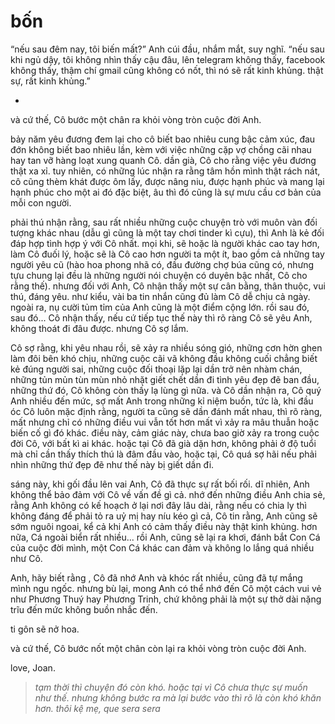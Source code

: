 # bốn

“nếu sau đêm nay, tôi biến mất?”
Anh cúi đầu, nhắm mắt, suy nghĩ.
“nếu sau khi ngủ dậy, tôi không nhìn thấy cậu đâu, lên telegram không thấy, facebook không thấy, thậm chí gmail cũng không có nốt, thì nó sẽ rất kinh khủng. thật sự, rất kinh khủng.”

*

và cứ thế, Cô bước một chân ra khỏi vòng tròn cuộc đời Anh.

bảy năm yêu đương đem lại cho cô biết bao nhiêu cung bậc cảm xúc, đau đớn không biết bao nhiêu lần, kèm với việc những cặp vợ chồng cãi nhau hay tan vỡ hàng loạt xung quanh Cô. dần già, Cô cho rằng việc yêu đương thật xa xỉ. tuy nhiên, có những lúc nhận ra rằng tâm hồn mình thật rách nát, cô cũng thèm khát được ôm lấy, được nâng niu, được hạnh phúc và mang lại hạnh phúc cho một ai đó đặc biệt, âu thì đó cũng là sự mưu cầu cơ bản của mỗi con người. 

phải thú nhận rằng, sau rất nhiều những cuộc chuyện trò với muôn vàn đối tượng khác nhau (dẫu gì cũng là một tay chơi tinder kì cựu), thì Anh là kẻ đối đáp hợp tình hợp ý với Cô nhất. mọi khi, sẽ hoặc là người khác cao tay hơn, làm Cô đuối lý, hoặc sẽ là Cô cao hơn người ta một ít, bao gồm cả những tay người yêu cũ (hào hoa phong nhã có, đầu đường chợ búa cũng có, nhưng tựu chung lại đều là những người nói chuyện có duyên bậc nhất, Cô cho rằng thế). nhưng đối với Anh, Cô nhận thấy một sự cân bằng, thân thuộc, vui thú, đáng yêu. như kiểu, vài ba tin nhắn cũng đủ làm Cô dễ chịu cả ngày. ngoài ra, nụ cười tủm tỉm của Anh cũng là một điểm cộng lớn. 
rồi sau đó, sau đó...
Cô nhận thấy, nếu cứ tiếp tục thế này thì rõ ràng Cô sẽ yêu Anh, không thoát đi đâu được. nhưng Cô sợ lắm.

Cô sợ rằng, khi yêu nhau rồi, sẽ xảy ra nhiều sóng gió, những cơn hờn ghen làm đôi bên khó chịu, những cuộc cãi vã không đầu không cuối chẳng biết kẻ đúng người sai, những cuộc đối thoại lặp lại dần trở nên nhàm chán, những tủn mủn tùn mùn nhỏ nhặt giết chết dần đi tình yêu đẹp đẽ ban đầu, những thứ đó, Cô không còn thấy lạ lùng gì nữa. và Cô dần nhận ra, Cô quý Anh nhiều đến mức, sợ mất Anh trong những kỉ niệm buồn, tức là, khi đầu óc Cô luôn mặc định rằng, người ta cũng sẽ dần đánh mất nhau, thì rõ ràng, mất nhưng chỉ có những điều vui vẫn tốt hơn mất vì xảy ra mâu thuẫn hoặc biến cố gì đó khác. điều này, cảm giác này, chưa bao giờ xảy ra trong cuộc đời Cô, với bất kì ai khác. hoặc tại Cô đã già dặn hơn, không phải ở độ tuổi mà chỉ cần thấy thích thú là đâm đầu vào, hoặc tại, Cô quá sợ hãi nếu phải nhìn những thứ đẹp đẽ như thế này bị giết dần đi. 

sáng này, khi gối đầu lên vai Anh, Cô đã thực sự rất bối rối. dĩ nhiên, Anh không thể bảo đảm với Cô về vấn đề gì cả. nhớ đến những điều Anh chia sẻ, rằng Anh không có kế hoạch ở lại nơi đây lâu dài, rằng nếu có chia ly thì không đáng để phải tỏ ra uỷ mị hay níu kéo gì cả, Cô tin rằng, Anh cũng sẽ sớm nguôi ngoai, kể cả khi Anh có cảm thấy điều này thật kinh khủng. hơn nữa, Cá ngoài biển rất nhiều... rồi Anh, cũng sẽ lại ra khơi, đánh bắt Con Cá của cuộc đời mình, một Con Cá khác can đảm và không lo lắng quá nhiều như Cô.

Anh, hãy biết rằng
, Cô đã nhớ Anh và khóc rất nhiều, cũng đã tự mắng mình ngu ngốc. nhưng bù lại, mong Anh có thể nhớ đến Cô một cách vui vẻ như Phương Thuý hay Phương Trinh, chứ không phải là một sự thở dài nặng trĩu đến mức không buồn nhắc đến. 

ti gôn sẽ nở hoa.

và cứ thế, Cô bước nốt một chân còn lại ra khỏi vòng tròn cuộc đời Anh.

love, 
Joan.  

> *tạm thời thì chuyện đó còn khó.
hoặc tại vì Cô chưa thực sự muốn như thế. nhưng không bước ra mà lại bước vào thì rõ là còn khó khăn hơn. 
thôi kệ mẹ, que sera sera*

